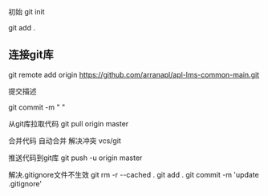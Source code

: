 
初始
  git init

  git add .

## 连接git库
   git remote add origin https://github.com/arranapl/apl-lms-common-main.git



提交描述

  git commit -m " "


从git库拉取代码
  git pull     origin master


合并代码
   自动合并
   解决冲突  vcs/git


推送代码到git库
  git push      -u origin master




解决.gitignore文件不生效
git rm -r --cached .
git add .
git commit -m 'update .gitignore'



